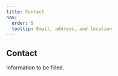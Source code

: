 ```yaml
---
title: Contact
nav:
  order: 5
  tooltip: Email, address, and location
---
```


## Contact

Information to be filled.